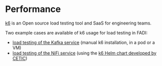 Performance
========

[k6](https://k6.io/docs/) is an Open source load testing tool and SaaS for engineering teams. 

Two example cases are available of k6 usage for load testing in FADI: 

* [load testing of the Kafka service](/examples/K6/Kafka/README.md) (manual k6 installation, in a pod or a VM)
* [load testing of the NiFi service](/examples/K6/NiFi/README.md) (using the [k6 Helm chart developed by CETIC](/helm/helmk6))
